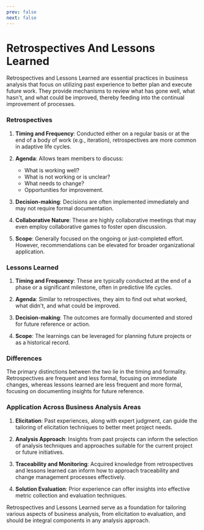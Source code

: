 ```yaml
---
prev: false
next: false
---
```


# Retrospectives And Lessons Learned

Retrospectives and Lessons Learned are essential practices in business analysis that focus on utilizing past experience to better plan and execute future work. They provide mechanisms to review what has gone well, what hasn't, and what could be improved, thereby feeding into the continual improvement of processes.

### Retrospectives

1. **Timing and Frequency**: Conducted either on a regular basis or at the end of a body of work (e.g., iteration), retrospectives are more common in adaptive life cycles.

2. **Agenda**: Allows team members to discuss:

   - What is working well?
   - What is not working or is unclear?
   - What needs to change?
   - Opportunities for improvement.

3. **Decision-making**: Decisions are often implemented immediately and may not require formal documentation.

4. **Collaborative Nature**: These are highly collaborative meetings that may even employ collaborative games to foster open discussion.

5. **Scope**: Generally focused on the ongoing or just-completed effort. However, recommendations can be elevated for broader organizational application.

### Lessons Learned

1. **Timing and Frequency**: These are typically conducted at the end of a phase or a significant milestone, often in predictive life cycles.

2. **Agenda**: Similar to retrospectives, they aim to find out what worked, what didn't, and what could be improved.

3. **Decision-making**: The outcomes are formally documented and stored for future reference or action.

4. **Scope**: The learnings can be leveraged for planning future projects or as a historical record.

### Differences

The primary distinctions between the two lie in the timing and formality. Retrospectives are frequent and less formal, focusing on immediate changes, whereas lessons learned are less frequent and more formal, focusing on documenting insights for future reference.

### Application Across Business Analysis Areas

1. **Elicitation**: Past experiences, along with expert judgment, can guide the tailoring of elicitation techniques to better meet project needs.

2. **Analysis Approach**: Insights from past projects can inform the selection of analysis techniques and approaches suitable for the current project or future initiatives.

3. **Traceability and Monitoring**: Acquired knowledge from retrospectives and lessons learned can inform how to approach traceability and change management processes effectively.

4. **Solution Evaluation**: Prior experience can offer insights into effective metric collection and evaluation techniques.

Retrospectives and Lessons Learned serve as a foundation for tailoring various aspects of business analysis, from elicitation to evaluation, and should be integral components in any analysis approach.
